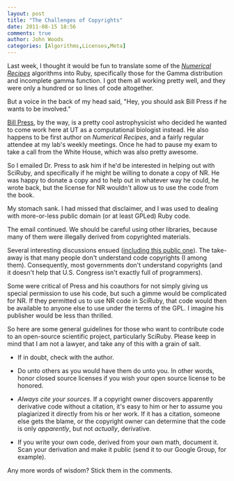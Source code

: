 ```yaml
---
layout: post
title: "The Challenges of Copyrights"
date: 2011-08-15 18:56
comments: true
author: John Woods
categories: [Algorithms,Licenses,Meta]
---
```

Last week, I thought it would be fun to translate some of the _[Numerical Recipes](http://nr.com/)_ algorithms into Ruby,
 specifically those for the Gamma distribution and incomplete gamma function. I got them all working pretty well, and
 they were only a hundred or so lines of code altogether.

But a voice in the back of my head said, "Hey, you should ask Bill Press if he wants to be involved."

[Bill Press](http://en.wikipedia.org/wiki/William_H._Press), by the way, is a pretty cool astrophysicist who decided he
 wanted to come work here at UT as a computational biologist instead. He also happens to be first author on _Numerical
 Recipes_, and a fairly regular attendee at my lab's weekly meetings. Once he had to pause my exam to take a call
 from the White House, which was also pretty awesome.

So I emailed Dr. Press to ask him if he'd be interested in helping out with SciRuby, and specifically if he might be
 willing to donate a copy of NR. He was happy to donate a copy and to help out in whatever way he could, he wrote back,
 but the license for NR wouldn't allow us to use the code from the book.

My stomach sank. I had missed that disclaimer, and I was used to dealing with more-or-less public domain (or at least
 GPLed) Ruby code.

The email continued. We should be careful using other libraries, because many of them were illegally derived from
 copyrighted materials.

Several interesting discussions ensued ([including this public one](https://plus.google.com/108379995018215027591/posts/2AefG8i3nUX)).
 The take-away is that many people don't understand code copyrights (I among them). Consequently, most governments don't
 understand copyrights (and it doesn't help that U.S. Congress isn't exactly full of programmers).

Some were critical of Press and his coauthors for not simply giving us special permission to use his code, but such a
 gimme would be complicated for NR. If they permitted us to use NR code in SciRuby, that code would then be available to
 anyone else to use under the terms of the GPL. I imagine his publisher would be less than thrilled.

So here are some general guidelines for those who want to contribute code to an open-source scientific project,
 particularly SciRuby. Please keep in mind that I am not a lawyer, and take any of this with a grain of salt.

 * If in doubt, check with the author.

 * Do unto others as you would have them do unto you. In other words, honor closed source licenses if you wish your open
   source license to be honored.

 * *Always cite your sources.* If a copyright owner discovers apparently derivative code without a citation, it's easy
   to him or her to assume you plagiarized it directly from his or her work. If it has a citation, someone else gets the
   blame, or the copyright owner can determine that the code is only _apparently_, but not _actually_, derivative.

 * If you write your own code, derived from your own math, document it. Scan your derivation and make it public (send it
   to our Google Group, for example).

Any more words of wisdom? Stick them in the comments.